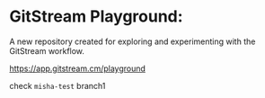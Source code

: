 # GitStream Playground:

A new repository created for exploring and experimenting with the GitStream workflow.

https://app.gitstream.cm/playground

check `misha-test` branch1